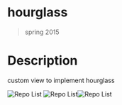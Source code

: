 # hourglass
> spring 2015

# Description
custom view to implement hourglass

![Repo List](https://github.com/jReskti/hourglass/blob/master/assets/pic/init.png) ![Repo List](https://github.com/jReskti/hourglass/blob/master/assets/pic/mid.png)![Repo List](https://github.com/jReskti/hourglass/blob/master/assets/pic/finish.png)
